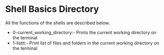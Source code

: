 # Shell Basics Directory

All the functions of the shells are described below.

* 0-current_working_directory:- Prints the current working directory on the terminal
* 1-listit:- Print list of files and folders in the current working directory on the terminal
